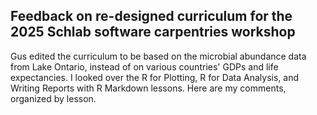## Feedback on re-designed curriculum for the 2025 Schlab software carpentries workshop

Gus edited the curriculum to be based on the microbial abundance data from Lake Ontario, instead of on various countries' GDPs and life expectancies. I looked over the R for Plotting, R for Data Analysis, and Writing Reports with R Markdown lessons. Here are my comments, organized by lesson.
